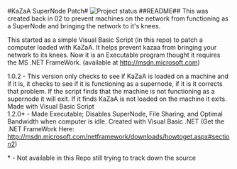 #KaZaA SuperNode Patch# ![Project status](http://stillmaintained.com/druid628/KaZaA-Supernode-Patch.png)
##README##
This was created back in 02 to prevent machines on the network from functioning as a SuperNode and bringing the network to it's knees.  

This started as a simple Visual Basic Script (in this repo) to patch a computer loaded with KaZaA. It helps prevent kazaa from bringing your network to its knees. 
Now it is an Executable program thought it requires the MS .NET FrameWork. (available at http://msdn.microsoft.com)  


  1.0.2 - This version only checks to see if KaZaA is loaded on a machine and if it is, it checks to see if it is functioning as a supernode, if it is it corrects that problem. 
If the script finds that the machine is not functioning as a supernode it will exit. If it finds KaZaA is not loaded on the machine it exits. Made with Visual Basic Script  
  1.2.0\* - Made Executable; Disables SuperNode, File Sharing, and Optimal Bandwidth when computer is idle. Created with Visual Basic .NET (Get the .NET FrameWork Here:
http://msdn.microsoft.com/netframework/downloads/howtoget.aspx#section2)  

  \* - Not available in this Repo still trying to track down the source
